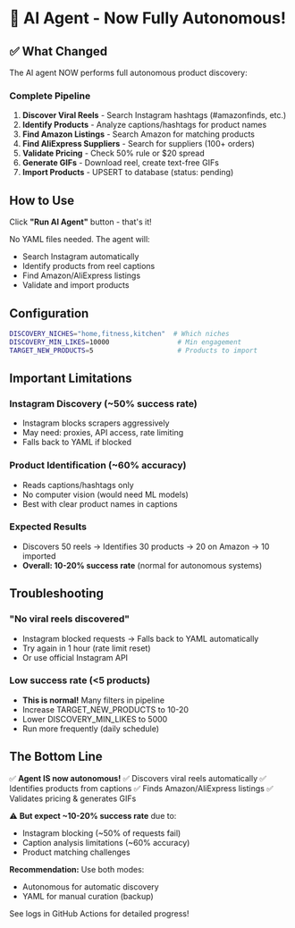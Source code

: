 # 🤖 AI Agent - Now Fully Autonomous!

## ✅ What Changed

The AI agent NOW performs full autonomous product discovery:

### Complete Pipeline

1. **Discover Viral Reels** - Search Instagram hashtags (#amazonfinds, etc.)
2. **Identify Products** - Analyze captions/hashtags for product names
3. **Find Amazon Listings** - Search Amazon for matching products
4. **Find AliExpress Suppliers** - Search for suppliers (100+ orders)
5. **Validate Pricing** - Check 50% rule or $20 spread
6. **Generate GIFs** - Download reel, create text-free GIFs
7. **Import Products** - UPSERT to database (status: pending)

## How to Use

Click **"Run AI Agent"** button - that's it!

No YAML files needed. The agent will:
- Search Instagram automatically
- Identify products from reel captions
- Find Amazon/AliExpress listings
- Validate and import products

## Configuration

```bash
DISCOVERY_NICHES="home,fitness,kitchen"  # Which niches
DISCOVERY_MIN_LIKES=10000                 # Min engagement
TARGET_NEW_PRODUCTS=5                     # Products to import
```

## Important Limitations

### Instagram Discovery (~50% success rate)
- Instagram blocks scrapers aggressively
- May need: proxies, API access, rate limiting
- Falls back to YAML if blocked

### Product Identification (~60% accuracy)
- Reads captions/hashtags only
- No computer vision (would need ML models)
- Best with clear product names in captions

### Expected Results
- Discovers 50 reels → Identifies 30 products → 20 on Amazon → 10 imported
- **Overall: 10-20% success rate** (normal for autonomous systems)

## Troubleshooting

### "No viral reels discovered"
- Instagram blocked requests → Falls back to YAML automatically
- Try again in 1 hour (rate limit reset)
- Or use official Instagram API

### Low success rate (<5 products)
- **This is normal!** Many filters in pipeline
- Increase TARGET_NEW_PRODUCTS to 10-20
- Lower DISCOVERY_MIN_LIKES to 5000
- Run more frequently (daily schedule)

## The Bottom Line

✅ **Agent IS now autonomous!**
✅ Discovers viral reels automatically
✅ Identifies products from captions
✅ Finds Amazon/AliExpress listings
✅ Validates pricing & generates GIFs

⚠️ **But expect ~10-20% success rate** due to:
- Instagram blocking (~50% of requests fail)
- Caption analysis limitations (~60% accuracy)
- Product matching challenges

**Recommendation:** Use both modes:
- Autonomous for automatic discovery
- YAML for manual curation (backup)

See logs in GitHub Actions for detailed progress!
